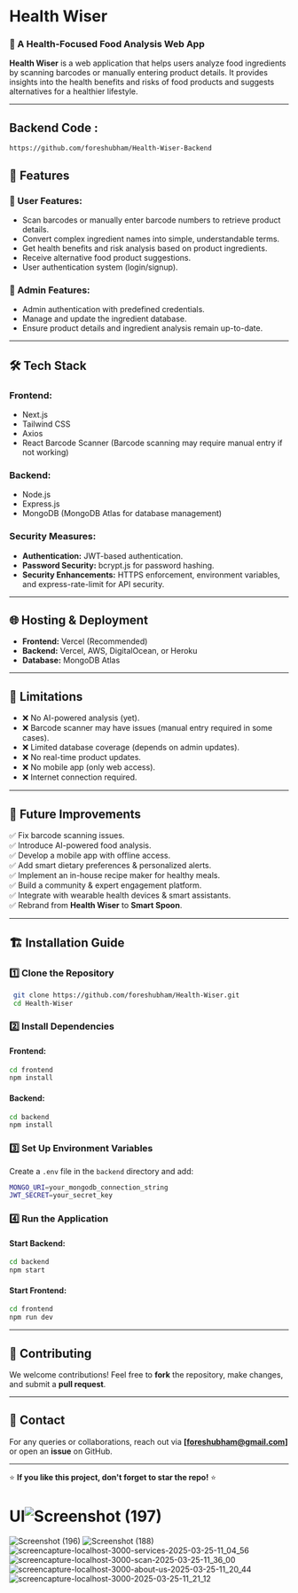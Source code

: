 # Health Wiser

### 🔬 A Health-Focused Food Analysis Web App
**Health Wiser** is a web application that helps users analyze food ingredients by scanning barcodes or manually entering product details. It provides insights into the health benefits and risks of food products and suggests alternatives for a healthier lifestyle.

---
## Backend Code : 
```
https://github.com/foreshubham/Health-Wiser-Backend
```
## 🚀 Features
### **🔹 User Features:**
- Scan barcodes or manually enter barcode numbers to retrieve product details.
- Convert complex ingredient names into simple, understandable terms.
- Get health benefits and risk analysis based on product ingredients.
- Receive alternative food product suggestions.
- User authentication system (login/signup).

### **🔹 Admin Features:**
- Admin authentication with predefined credentials.
- Manage and update the ingredient database.
- Ensure product details and ingredient analysis remain up-to-date.

---

## 🛠️ Tech Stack
### **Frontend:**
- Next.js
- Tailwind CSS
- Axios
- React Barcode Scanner (Barcode scanning may require manual entry if not working)

### **Backend:**
- Node.js
- Express.js
- MongoDB (MongoDB Atlas for database management)

### **Security Measures:**
- **Authentication:** JWT-based authentication.
- **Password Security:** bcrypt.js for password hashing.
- **Security Enhancements:** HTTPS enforcement, environment variables, and express-rate-limit for API security.

---

## 🌐 Hosting & Deployment
- **Frontend:** Vercel (Recommended)
- **Backend:** Vercel, AWS, DigitalOcean, or Heroku
- **Database:** MongoDB Atlas

---

## 📌 Limitations
- ❌ No AI-powered analysis (yet).
- ❌ Barcode scanner may have issues (manual entry required in some cases).
- ❌ Limited database coverage (depends on admin updates).
- ❌ No real-time product updates.
- ❌ No mobile app (only web access).
- ❌ Internet connection required.

---

## 🔮 Future Improvements
✅ Fix barcode scanning issues.  
✅ Introduce AI-powered food analysis.  
✅ Develop a mobile app with offline access.  
✅ Add smart dietary preferences & personalized alerts.  
✅ Implement an in-house recipe maker for healthy meals.  
✅ Build a community & expert engagement platform.  
✅ Integrate with wearable health devices & smart assistants.  
✅ Rebrand from **Health Wiser** to **Smart Spoon**.  

---

## 🏗️ Installation Guide
### **1️⃣ Clone the Repository**
```sh
 git clone https://github.com/foreshubham/Health-Wiser.git
 cd Health-Wiser
```

### **2️⃣ Install Dependencies**
#### Frontend:
```sh
cd frontend
npm install
```
#### Backend:
```sh
cd backend
npm install
```

### **3️⃣ Set Up Environment Variables**
Create a `.env` file in the `backend` directory and add:
```sh
MONGO_URI=your_mongodb_connection_string
JWT_SECRET=your_secret_key
```

### **4️⃣ Run the Application**
#### Start Backend:
```sh
cd backend
npm start
```
#### Start Frontend:
```sh
cd frontend
npm run dev
```

---


## 🤝 Contributing
We welcome contributions! Feel free to **fork** the repository, make changes, and submit a **pull request**.

---

## 📧 Contact
For any queries or collaborations, reach out via **[foreshubham@gmail.com]** or open an **issue** on GitHub.

---

⭐ **If you like this project, don't forget to star the repo!** ⭐

# UI![Screenshot (197)](https://github.com/user-attachments/assets/06ecb086-e56f-4563-80d8-685ca8fa08ca)
![Screenshot (196)](https://github.com/user-attachments/assets/e23c8e40-efdd-4e73-8dea-2a5f642a6fd6)
![Screenshot (188)](https://github.com/user-attachments/assets/13633840-cab0-4bc8-a288-46f3caf8d57c)
![screencapture-localhost-3000-services-2025-03-25-11_04_56](https://github.com/user-attachments/assets/0e6fc174-15f8-4be1-b376-5f9261ac233b)
![screencapture-localhost-3000-scan-2025-03-25-11_36_00](https://github.com/user-attachments/assets/774acdea-7a14-42e2-8271-88076a6ca614)
![screencapture-localhost-3000-about-us-2025-03-25-11_20_44](https://github.com/user-attachments/assets/2558bd63-8cde-47d3-8f9a-cc242a6d424a)
![screencapture-localhost-3000-2025-03-25-11_21_12](https://github.com/user-attachments/assets/901842f0-6fed-4a4f-9d24-ee8b53ca09a6)


